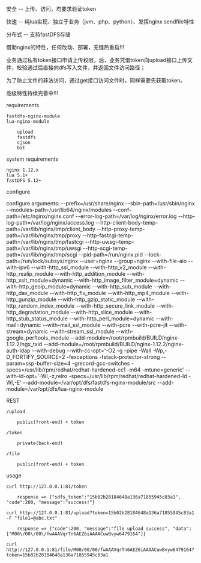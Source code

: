 安全 -- 上传、访问，均要求验证token

快速 -- 纯lua实现、独立于业务（jvm、php、python）、发挥nginx sendfile特性

分布式 -- 支持fastDFS存储

借助nginx的特性，任何改动、部署，无缝热重启!!!


业务通过私有token接口申请上传权限，后，业务凭借token向upload接口上传文件，校验通过后直接向dfs写入文件，并返回文件访问路径；

为了防止文件的非法访问，通过get接口访问文件时，同样需要先获取token。


高级特性持续完善中!!!


requirements

    fastdfs-nginx-module
    lua-nginx-module

        upload
        fastdfs
        cjson
        bit


system requirements

    nginx 1.12.x
    lua 5.1+
    fastDFS 5.12+


configure

configure arguments: --prefix=/usr/share/nginx --sbin-path=/usr/sbin/nginx --modules-path=/usr/lib64/nginx/modules --conf-path=/etc/nginx/nginx.conf --error-log-path=/var/log/nginx/error.log --http-log-path=/var/log/nginx/access.log --http-client-body-temp-path=/var/lib/nginx/tmp/client_body --http-proxy-temp-path=/var/lib/nginx/tmp/proxy --http-fastcgi-temp-path=/var/lib/nginx/tmp/fastcgi --http-uwsgi-temp-path=/var/lib/nginx/tmp/uwsgi --http-scgi-temp-path=/var/lib/nginx/tmp/scgi --pid-path=/run/nginx.pid --lock-path=/run/lock/subsys/nginx --user=nginx --group=nginx --with-file-aio --with-ipv6 --with-http_ssl_module --with-http_v2_module --with-http_realip_module --with-http_addition_module --with-http_xslt_module=dynamic --with-http_image_filter_module=dynamic --with-http_geoip_module=dynamic --with-http_sub_module --with-http_dav_module --with-http_flv_module --with-http_mp4_module --with-http_gunzip_module --with-http_gzip_static_module --with-http_random_index_module --with-http_secure_link_module --with-http_degradation_module --with-http_slice_module --with-http_stub_status_module --with-http_perl_module=dynamic --with-mail=dynamic --with-mail_ssl_module --with-pcre --with-pcre-jit --with-stream=dynamic --with-stream_ssl_module --with-google_perftools_module --add-module=/root/rpmbuild/BUILD/nginx-1.12.2/ngx_txid --add-module=/root/rpmbuild/BUILD/nginx-1.12.2/nginx-auth-ldap --with-debug --with-cc-opt='-O2 -g -pipe -Wall -Wp,-D_FORTIFY_SOURCE=2 -fexceptions -fstack-protector-strong --param=ssp-buffer-size=4 -grecord-gcc-switches -specs=/usr/lib/rpm/redhat/redhat-hardened-cc1 -m64 -mtune=generic' --with-ld-opt='-Wl,-z,relro -specs=/usr/lib/rpm/redhat/redhat-hardened-ld -Wl,-E' --add-module=/var/opt/dfs/fastdfs-nginx-module/src --add-module=/var/opt/dfs/lua-nginx-module


REST

    /upload

        public(front-end) + token

    /token

        private(back-end)

    /file

        public(front-end) + token


usage

    curl http://127.0.0.1:81/token

        response => {"sdfs_token":"15b02b28184648a136a71855945c83a1", "code":200, "message":"success!"}

    curl http://127.0.0.1:81/upload?token=15b02b28184648a136a71855945c83a1 -F "file1=@abc.txt"

        response => {"code":200, "message":"file upload success", "data": ["M00\/00\/00\/fwAAAVqrTn6AEZ6iAAAACuwBvyw6479164"]}

    curl http://127.0.0.1:81/file/M00/00/00/fwAAAVqrTn6AEZ6iAAAACuwBvyw6479164?token=15b02b28184648a136a71855945c83a1



